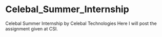 # Celebal_Summer_Internship
Celebal Summer Internship by Celebal Technologies
Here I will post the assignment given at CSI.
